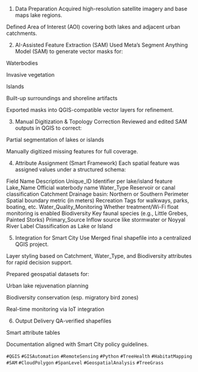 1. Data Preparation
Acquired high-resolution satellite imagery and base maps lake regions.

Defined Area of Interest (AOI) covering both lakes and adjacent urban catchments.

2. AI-Assisted Feature Extraction (SAM)
Used Meta’s Segment Anything Model (SAM) to generate vector masks for:

Waterbodies

Invasive vegetation

Islands

Built-up surroundings and shoreline artifacts

Exported masks into QGIS-compatible vector layers for refinement.

3. Manual Digitization & Topology Correction
Reviewed and edited SAM outputs in QGIS to correct:

Partial segmentation of lakes or islands

Manually digitized missing features for full coverage.

4. Attribute Assignment (Smart Framework)
Each spatial feature was assigned values under a structured schema:

Field Name	Description
Unique_ID	Identifier per lake/island feature
Lake_Name	Official waterbody name
Water_Type	Reservoir or canal classification
Catchment	Drainage basin: Northern or Southern
Perimeter	Spatial boundary metric (in meters)
Recreation	Tags for walkways, parks, boating, etc.
Water_Quality_Monitoring	Whether treatment/Wi-Fi float monitoring is enabled
Biodiversity	Key faunal species (e.g., Little Grebes, Painted Storks)
Primary_Source	Inflow source like stormwater or Noyyal River
Label	Classification as Lake or Island

5. Integration for Smart City Use
Merged final shapefile into a centralized QGIS project.

Layer styling based on Catchment, Water_Type, and Biodiversity attributes for rapid decision support.

Prepared geospatial datasets for:

Urban lake rejuvenation planning

Biodiversity conservation (esp. migratory bird zones)

Real-time monitoring via IoT integration

6. Output Delivery
QA-verified shapefiles

Smart attribute tables

Documentation aligned with Smart City policy guidelines.



`#QGIS` `#GISAutomation` `#RemoteSensing` `#Python` `#TreeHealth` `#HabitatMapping`  `#SAM` `#CloudPolygon` `#SpanLevel` `#GeospatialAnalysis` `#TreeGrass`
